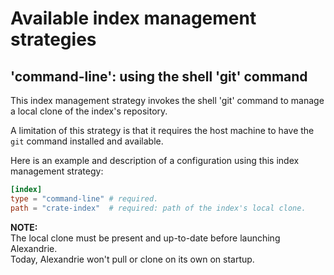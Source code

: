 Available index management strategies
=====================================

'command-line': using the shell 'git' command
---------------------------------------------

This index management strategy invokes the shell 'git' command to manage a local clone of the index's repository.

A limitation of this strategy is that it requires the host machine to have the `git` command installed and available.  

Here is an example and description of a configuration using this index management strategy:

```toml
[index]
type = "command-line" # required.
path = "crate-index"  # required: path of the index's local clone.
```

**NOTE:**  
The local clone must be present and up-to-date before launching Alexandrie.  
Today, Alexandrie won't pull or clone on its own on startup.

<!-- 'git2': using the `libgit2` library
-----------------------------------

This index management strategy uses `libgit2` to manage a local clone of the index's repository.

The advantage of this strategy over 'command-line' is that it doesn't require `git` to be installed on the host machine.  
The repository interaction is completely independant of the local `git` installation.  

Here is an example and description of a configuration using this index management strategy:

```toml
[index]
type = "git2"         # required.
path = "crate-index"  # required: path of the index's local clone.
```

**NOTE:**  
The local clone must be present and up-to-date before launching Alexandrie.  
Today, Alexandrie won't pull or clone on its own on startup. -->
